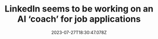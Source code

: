 ---
external: true
url: https://www.theverge.com/2023/7/27/23810141/linkedin-coach-ai-assistant-chatbot-leak
title: LinkedIn seems to be working on an AI ‘coach’ for job applications
description: LinkedIn might be launching a new generative chatbot that can help you apply for jobs and connect with others.
date: 2023-07-27T18:30:47.078Z
icon: https://superb-rose-sheep.faviconkit.com/theverge.com/32
source: The Verge
---